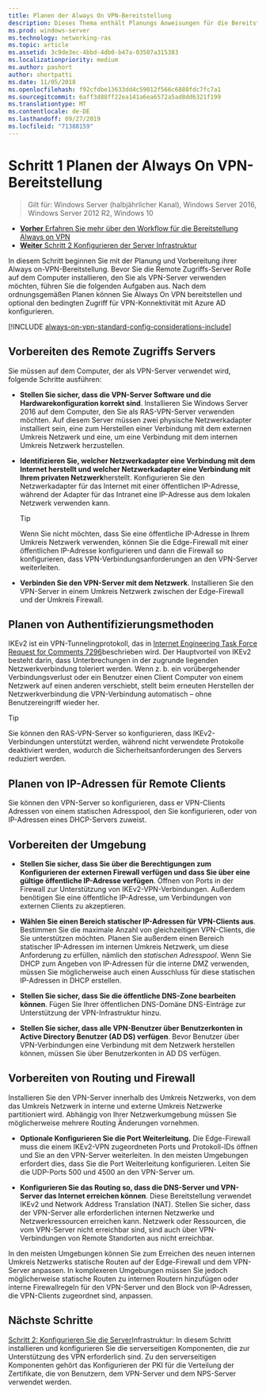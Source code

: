 ```yaml
---
title: Planen der Always On VPN-Bereitstellung
description: Dieses Thema enthält Planungs Anweisungen für die Bereitstellung von Always on-VPN in Windows Server 2016.
ms.prod: windows-server
ms.technology: networking-ras
ms.topic: article
ms.assetid: 3c9de3ec-4bbd-4db0-b47a-03507a315383
ms.localizationpriority: medium
ms.author: pashort
author: shortpatti
ms.date: 11/05/2018
ms.openlocfilehash: f92cfdbe13633dd4c59012f566c6888fdc7fc7a1
ms.sourcegitcommit: 6aff3d88ff22ea141a6ea6572a5ad8dd6321f199
ms.translationtype: MT
ms.contentlocale: de-DE
ms.lasthandoff: 09/27/2019
ms.locfileid: "71388159"
---
```

# <a name="step-1-plan-the-always-on-vpn-deployment"></a>Schritt 1 Planen der Always On VPN-Bereitstellung

>Gilt für: Windows Server (halbjährlicher Kanal), Windows Server 2016, Windows Server 2012 R2, Windows 10

- [**Vorher** Erfahren Sie mehr über den Workflow für die Bereitstellung Always on VPN](always-on-vpn-deploy-deployment.md)
- [**Weiter** Schritt 2 Konfigurieren der Server Infrastruktur](vpn-deploy-server-infrastructure.md)

In diesem Schritt beginnen Sie mit der Planung und Vorbereitung ihrer Always on-VPN-Bereitstellung. Bevor Sie die Remote Zugriffs-Server Rolle auf dem Computer installieren, den Sie als VPN-Server verwenden möchten, führen Sie die folgenden Aufgaben aus. Nach dem ordnungsgemäßen Planen können Sie Always On VPN bereitstellen und optional den bedingten Zugriff für VPN-Konnektivität mit Azure AD konfigurieren.

[!INCLUDE [always-on-vpn-standard-config-considerations-include](../../../includes/always-on-vpn-standard-config-considerations-include.md)]

## <a name="prepare-the-remote-access-server"></a>Vorbereiten des Remote Zugriffs Servers

Sie müssen auf dem Computer, der als VPN-Server verwendet wird, folgende Schritte ausführen:

- **Stellen Sie sicher, dass die VPN-Server Software und die Hardwarekonfiguration korrekt sind**. Installieren Sie Windows Server 2016 auf dem Computer, den Sie als RAS-VPN-Server verwenden möchten. Auf diesem Server müssen zwei physische Netzwerkadapter installiert sein, eine zum Herstellen einer Verbindung mit dem externen Umkreis Netzwerk und eine, um eine Verbindung mit dem internen Umkreis Netzwerk herzustellen.

- **Identifizieren Sie, welcher Netzwerkadapter eine Verbindung mit dem Internet herstellt und welcher Netzwerkadapter eine Verbindung mit Ihrem privaten Netzwerk**herstellt. Konfigurieren Sie den Netzwerkadapter für das Internet mit einer öffentlichen IP-Adresse, während der Adapter für das Intranet eine IP-Adresse aus dem lokalen Netzwerk verwenden kann.

    >[!TIP]
    >Wenn Sie nicht möchten, dass Sie eine öffentliche IP-Adresse in Ihrem Umkreis Netzwerk verwenden, können Sie die Edge-Firewall mit einer öffentlichen IP-Adresse konfigurieren und dann die Firewall so konfigurieren, dass VPN-Verbindungsanforderungen an den VPN-Server weiterleiten.

- **Verbinden Sie den VPN-Server mit dem Netzwerk**. Installieren Sie den VPN-Server in einem Umkreis Netzwerk zwischen der Edge-Firewall und der Umkreis Firewall.

## <a name="plan-authentication-methods"></a>Planen von Authentifizierungsmethoden

IKEv2 ist ein VPN-Tunnelingprotokoll, das in [Internet Engineering Task Force Request for Comments 7296](https://datatracker.ietf.org/doc/rfc7296/)beschrieben wird. Der Hauptvorteil von IKEv2 besteht darin, dass Unterbrechungen in der zugrunde liegenden Netzwerkverbindung toleriert werden. Wenn z. b. ein vorübergehender Verbindungsverlust oder ein Benutzer einen Client Computer von einem Netzwerk auf einen anderen verschiebt, stellt beim erneuten Herstellen der Netzwerkverbindung die VPN-Verbindung automatisch – ohne Benutzereingriff wieder her.

>[!TIP]
>Sie können den RAS-VPN-Server so konfigurieren, dass IKEv2-Verbindungen unterstützt werden, während nicht verwendete Protokolle deaktiviert werden, wodurch die Sicherheitsanforderungen des Servers reduziert werden. 

## <a name="plan-ip-addresses-for-remote-clients"></a>Planen von IP-Adressen für Remote Clients

Sie können den VPN-Server so konfigurieren, dass er VPN-Clients Adressen von einem statischen Adresspool, den Sie konfigurieren, oder von IP-Adressen eines DHCP-Servers zuweist. 

## <a name="prepare-the-environment"></a>Vorbereiten der Umgebung

- **Stellen Sie sicher, dass Sie über die Berechtigungen zum Konfigurieren der externen Firewall verfügen und dass Sie über eine gültige öffentliche IP-Adresse verfügen**. Öffnen von Ports in der Firewall zur Unterstützung von IKEv2-VPN-Verbindungen. Außerdem benötigen Sie eine öffentliche IP-Adresse, um Verbindungen von externen Clients zu akzeptieren.

- **Wählen Sie einen Bereich statischer IP-Adressen für VPN-Clients aus**. Bestimmen Sie die maximale Anzahl von gleichzeitigen VPN-Clients, die Sie unterstützen möchten. Planen Sie außerdem einen Bereich statischer IP-Adressen im internen Umkreis Netzwerk, um diese Anforderung zu erfüllen, nämlich den *statischen Adresspool*. Wenn Sie DHCP zum Angeben von IP-Adressen für die interne DMZ verwenden, müssen Sie möglicherweise auch einen Ausschluss für diese statischen IP-Adressen in DHCP erstellen.

- **Stellen Sie sicher, dass Sie die öffentliche DNS-Zone bearbeiten können**. Fügen Sie Ihrer öffentlichen DNS-Domäne DNS-Einträge zur Unterstützung der VPN-Infrastruktur hinzu. 

- **Stellen Sie sicher, dass alle VPN-Benutzer über Benutzerkonten in Active Directory Benutzer (AD DS) verfügen**. Bevor Benutzer über VPN-Verbindungen eine Verbindung mit dem Netzwerk herstellen können, müssen Sie über Benutzerkonten in AD DS verfügen.

## <a name="prepare-routing-and-firewall"></a>Vorbereiten von Routing und Firewall 

Installieren Sie den VPN-Server innerhalb des Umkreis Netzwerks, von dem das Umkreis Netzwerk in interne und externe Umkreis Netzwerke partitioniert wird. Abhängig von Ihrer Netzwerkumgebung müssen Sie möglicherweise mehrere Routing Änderungen vornehmen.

- **Optionale Konfigurieren Sie die Port Weiterleitung.** Die Edge-Firewall muss die einem IKEv2-VPN zugeordneten Ports und Protokoll-IDs öffnen und Sie an den VPN-Server weiterleiten. In den meisten Umgebungen erfordert dies, dass Sie die Port Weiterleitung konfigurieren. Leiten Sie die UDP-Ports 500 und 4500 an den VPN-Server um.

- **Konfigurieren Sie das Routing so, dass die DNS-Server und VPN-Server das Internet erreichen können**. Diese Bereitstellung verwendet IKEv2 und Network Address Translation (NAT). Stellen Sie sicher, dass der VPN-Server alle erforderlichen internen Netzwerke und Netzwerkressourcen erreichen kann. Netzwerk oder Ressourcen, die vom VPN-Server nicht erreichbar sind, sind auch über VPN-Verbindungen von Remote Standorten aus nicht erreichbar.

In den meisten Umgebungen können Sie zum Erreichen des neuen internen Umkreis Netzwerks statische Routen auf der Edge-Firewall und dem VPN-Server anpassen. In komplexeren Umgebungen müssen Sie jedoch möglicherweise statische Routen zu internen Routern hinzufügen oder interne Firewallregeln für den VPN-Server und den Block von IP-Adressen, die VPN-Clients zugeordnet sind, anpassen.

## <a name="next-steps"></a>Nächste Schritte

[Schritt 2: Konfigurieren Sie die Server](vpn-deploy-server-infrastructure.md)Infrastruktur: In diesem Schritt installieren und konfigurieren Sie die serverseitigen Komponenten, die zur Unterstützung des VPN erforderlich sind. Zu den serverseitigen Komponenten gehört das Konfigurieren der PKI für die Verteilung der Zertifikate, die von Benutzern, dem VPN-Server und dem NPS-Server verwendet werden.
